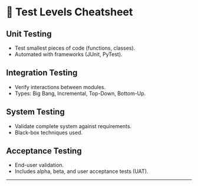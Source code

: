 # 🧪 Test Levels Cheatsheet

## Unit Testing
- Test smallest pieces of code (functions, classes).  
- Automated with frameworks (JUnit, PyTest).  

## Integration Testing
- Verify interactions between modules.  
- Types: Big Bang, Incremental, Top-Down, Bottom-Up.  

## System Testing
- Validate complete system against requirements.  
- Black-box techniques used.  

## Acceptance Testing
- End-user validation.  
- Includes alpha, beta, and user acceptance tests (UAT).  

---
